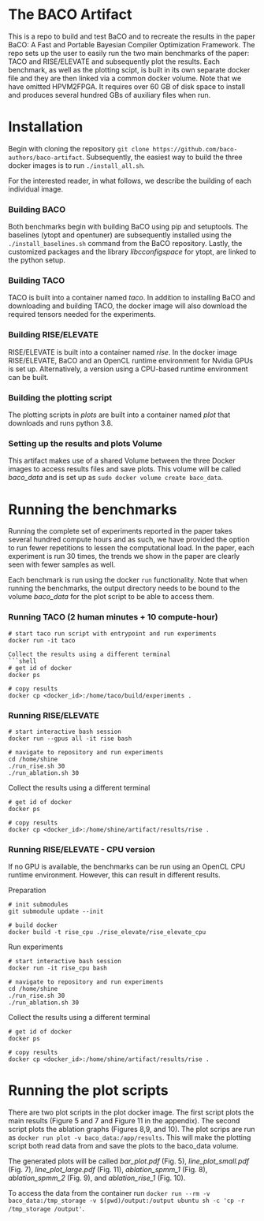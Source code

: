 # The BACO Artifact

This is a repo to build and test BaCO and to recreate the results in the paper BaCO: A Fast and Portable Bayesian Compiler Optimization Framework. The repo sets up the user to easily run the two main benchmarks of the paper: TACO and RISE/ELEVATE and subsequently plot the results. Each benchmark, as well as the plotting scipt, is built in its own separate docker file and they are then linked via a common docker volume. Note that we have omitted HPVM2FPGA. It requires over 60 GB of disk space to install and produces several hundred GBs of auxiliary files when run.


# Installation
Begin with cloning the repository
```git clone https://github.com/baco-authors/baco-artifact```. 
Subsequently, the easiest way to build the three docker images is to run ```./install_all.sh```. 

For the interested reader, in what follows, we describe the building of each individual image.

### Building BACO
Both benchmarks begin with building BaCO using pip and setuptools. The baselines (ytopt and opentuner) are subsequently installed using the ```./install_baselines.sh``` command from the BaCO repository. Lastly, the customized packages and the library *libcconfigspace* for ytopt, are linked to the python setup. 

### Building TACO
TACO is built into a container named *taco*. In addition to installing BaCO and downloading and building TACO, the docker image will also download the required tensors needed for the experiments. 

### Building RISE/ELEVATE
RISE/ELEVATE is built into a container named *rise*. In the docker image RISE/ELEVATE, BaCO and an OpenCL runtime environment for Nvidia GPUs is set up. Alternatively, a version using a CPU-based runtime environment can be built. 

### Building the plotting script
The plotting scripts in _plots_ are built into a container named *plot* that downloads and runs python 3.8.


### Setting up the results and plots Volume
This artifact makes use of a shared Volume between the three Docker images to access results files and save plots. This volume will be called *baco_data* and is set up as ```sudo docker volume create baco_data```.

# Running the benchmarks
Running the complete set of experiments reported in the paper takes several hundred compute hours and as such, we have provided the option to run fewer repetitions to lessen the computational load. In the paper, each experiment is run 30 times, the trends we show in the paper are clearly seen with fewer samples as well. 

Each benchmark is run using the docker ```run``` functionality. Note that when running the benchmarks, the output directory needs to be bound to the volume *baco_data* for the plot script to be able to access them.

### Running TACO (2 human minutes + 10 compute-hour)

```shell
# start taco run script with entrypoint and run experiments
docker run -it taco

Collect the results using a different terminal
```shell
# get id of docker 
docker ps

# copy results 
docker cp <docker_id>:/home/taco/build/experiments .  
```

### Running RISE/ELEVATE

```shell
# start interactive bash session
docker run --gpus all -it rise bash

# navigate to repository and run experiments 
cd /home/shine
./run_rise.sh 30
./run_ablation.sh 30
```

Collect the results using a different terminal
```shell
# get id of docker 
docker ps

# copy results 
docker cp <docker_id>:/home/shine/artifact/results/rise .  
```

### Running RISE/ELEVATE - CPU version
If no GPU is available, the benchmarks can be run using an OpenCL CPU runtime environment. However, this can result in different results. 

Preparation 
```shell
# init submodules 
git submodule update --init

# build docker 
docker build -t rise_cpu ./rise_elevate/rise_elevate_cpu
```

Run experiments 
```shell
# start interactive bash session
docker run -it rise_cpu bash

# navigate to repository and run experiments 
cd /home/shine
./run_rise.sh 30
./run_ablation.sh 30
```

Collect the results using a different terminal
```shell
# get id of docker 
docker ps

# copy results 
docker cp <docker_id>:/home/shine/artifact/results/rise .  
```

# Running the plot scripts

There are two plot scripts in the plot docker image. The first script plots the main results (Figure 5 and 7 and Figure 11 in the appendix). The second script plots the ablation graphs (Figures 8,9, and 10). The plot scrips are run as ```docker run plot -v baco_data:/app/results```. This will make the plotting script both read data from and save the plots to the baco_data volume. 

The generated plots will be called *bar_plot.pdf* (Fig. 5), *line_plot_small.pdf* (Fig. 7), *line_plot_large.pdf* (Fig. 11), *ablation_spmm_1* (Fig. 8), *ablation_spmm_2* (Fig. 9), and *ablation_rise_1* (Fig. 10).

To access the data from the container run
```docker run --rm -v baco_data:/tmp_storage -v $(pwd)/output:/output ubuntu sh -c 'cp -r /tmp_storage /output'```.

